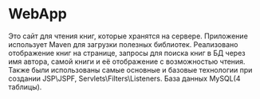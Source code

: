 # WebApp

Это сайт для чтения книг, которые хранятся на сервере. Приложение использует Maven
для загрузки полезных библиотек. Реализовано отображение книг на странице, запросы для поиска книг в БД через имя автора, самой книги и её отображение
с возможностью чтения. Также были использованы самые основные и базовые технологии при создании JSP\JSPF, Servlets\Filters\Listeners.
База данных MySQL(4 таблицы).
